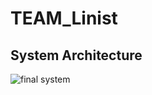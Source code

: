 # TEAM_Linist

## System Architecture
![final system](https://user-images.githubusercontent.com/54856465/124207761-2ec50680-db21-11eb-8671-af6ad3abc29e.png)

